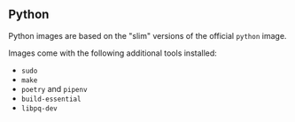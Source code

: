 ## Python
Python images are based on the "slim" versions of the official `python` image.

Images come with the following additional tools installed:

* `sudo`
* `make`
* `poetry` and `pipenv`
* `build-essential`
* `libpq-dev`
